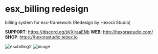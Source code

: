 # esx_billing redesign
 billing system for esx-framework (Redesign by Hexora Studio)

**SUPPORT**: https://discord.gg/sVXjraaENb
**WEB**: http://hexorastudio.com/ 
**SHOP**: https://hexorastudio.tebex.io


![esxbilling2](https://github.com/user-attachments/assets/2db0cd25-3742-4608-af8f-73635e24ec0b)
![image](https://github.com/user-attachments/assets/68dff969-e6e5-4e46-903f-888282e9f610)
